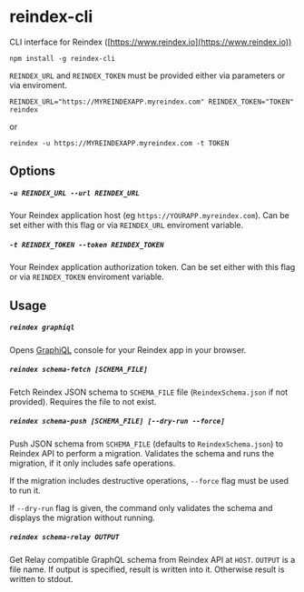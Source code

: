 # reindex-cli

CLI interface for Reindex ([https://www.reindex.io](https://www.reindex.io))

```
npm install -g reindex-cli
```

`REINDEX_URL` and `REINDEX_TOKEN` must be provided either via parameters or
via enviroment.

```
REINDEX_URL="https://MYREINDEXAPP.myreindex.com" REINDEX_TOKEN="TOKEN" reindex
```

or

```
reindex -u https://MYREINDEXAPP.myreindex.com -t TOKEN
```

## Options

##### `-u REINDEX_URL --url REINDEX_URL`

Your Reindex application host (eg `https://YOURAPP.myreindex.com`). Can be set
either with this flag or via `REINDEX_URL` enviroment variable.

##### `-t REINDEX_TOKEN --token REINDEX_TOKEN`

Your Reindex application authorization token. Can be set
either with this flag or via `REINDEX_TOKEN` enviroment variable.

## Usage

##### `reindex graphiql`

Opens [GraphiQL](https://github.com/graphql/graphiql) console for your
Reindex app in your browser.

##### `reindex schema-fetch [SCHEMA_FILE]`

Fetch Reindex JSON schema to `SCHEMA_FILE` file (`ReindexSchema.json` if not
provided). Requires the file to not exist.

##### `reindex schema-push [SCHEMA_FILE] [--dry-run --force]`

Push JSON schema from `SCHEMA_FILE` (defaults to `ReindexSchema.json`)
to Reindex API to perform a migration. Validates the schema and runs the
migration, if it only includes safe operations.

If the migration includes destructive operations, `--force` flag must be used
to run it.

If `--dry-run` flag is given, the command only validates the schema
and displays the migration without running.

##### `reindex schema-relay OUTPUT`

Get Relay compatible GraphQL schema from Reindex API at `HOST`. `OUTPUT` is a
file name. If output is specified, result is written into it. Otherwise result
is written to stdout.
